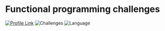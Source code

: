 # Functional programming challenges
[![Profile Link](https://img.shields.io/badge/hackerRank-profile_link-brightgreen.svg)](https://www.hackerrank.com/weozUA) ![Challenges](https://img.shields.io/badge/Challenges-34_solved-orange.svg)
![Language](https://img.shields.io/badge/Language-Scala_2.12.8-7873ae.svg)